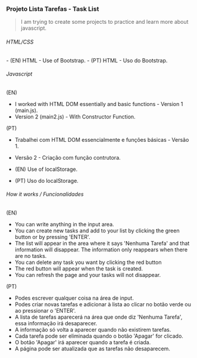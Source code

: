 <h3> Projeto Lista Tarefas - Task List </h3>
 
> I am trying to create some projects to practice and learn more about javascript.

<h6> HTML/CSS </h6>
- (EN) HTML - Use of Bootstrap.
- (PT) HTML - Uso do Bootstrap.

<h6> Javascript</h6>
(EN)

- I worked with HTML DOM essentially and basic functions - Version 1 (main.js). 
- Version 2 (main2.js) - With Constructor Function.

(PT)

- Trabalhei com HTML DOM essencialmente e funções básicas - Versão 1.
- Versão 2 - Criação com função contrutora.

- (EN) Use of localStorage.
- (PT) Uso do localStorage.

<h6> How it works / Funcionalidades </h6>
(EN)

- You can write anything in the input area.
- You can create new tasks and add to your list by clicking the green button or by pressing 'ENTER'.
- The list will appear in the area where it says 'Nenhuma Tarefa' and that information will disappear.
The information only reappears when there are no tasks.
- You can delete any task you want by clicking the red button 
- The red button will appear when the task is created.
- You can refresh the page and your tasks will not disappear.

(PT)
- Podes escrever qualquer coisa na área de input.
- Podes criar novas tarefas e adicionar à lista ao clicar no botão verde ou ao pressionar o 'ENTER'.
- A lista de tarefas aparecerá na área que onde diz 'Nenhuma Tarefa',  essa informação irá desaparecer.
- A informação só volta a aparecer quando não existirem tarefas.
- Cada tarefa pode ser eliminada quando o botão 'Apagar' for clicado.
- O botão 'Apagar' irá aparecer quando a tarefa é criada.
- A página pode ser atualizada que as tarefas não desaparecem.
